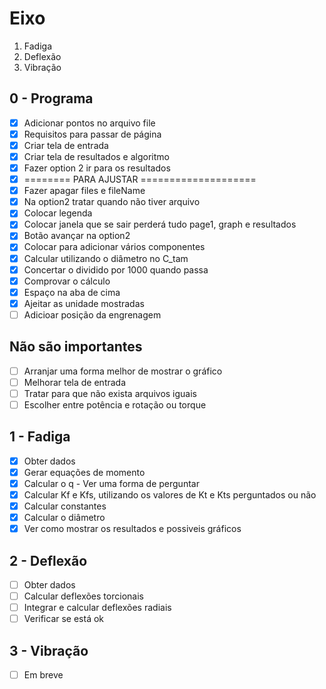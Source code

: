 # Eixo
1. Fadiga
2. Deflexão
3. Vibração
## 0 - Programa
- [x] Adicionar pontos no arquivo file
- [x] Requisitos para passar de página
- [x] Criar tela de entrada
- [x] Criar tela de resultados e algoritmo
- [x] Fazer option 2 ir para os resultados
- [x] ======== PARA AJUSTAR  ====================
- [x] Fazer apagar files e fileName
- [x] Na option2 tratar quando não tiver arquivo 
- [x] Colocar legenda
- [x] Colocar janela que se sair perderá tudo page1, graph e resultados
- [x] Botão avançar na option2
- [x] Colocar para adicionar vários componentes
- [x] Calcular utilizando o diâmetro no C_tam
- [x] Concertar o dividido por 1000 quando passa
- [x] Comprovar o cálculo
- [x] Espaço na aba de cima
- [x] Ajeitar as unidade mostradas
- [ ] Adicioar posição da engrenagem
## Não são importantes
- [ ] Arranjar uma forma melhor de mostrar o gráfico
- [ ] Melhorar tela de entrada
- [ ] Tratar para que não exista arquivos iguais
- [ ] Escolher entre potência e rotação ou torque
## 1 - Fadiga
- [x] Obter dados
- [x] Gerar equações de momento
- [x] Calcular o q - Ver uma forma de perguntar
- [x] Calcular Kf e Kfs, utilizando os valores de Kt e Kts perguntados ou não
- [x] Calcular constantes
- [x] Calcular o diâmetro
- [x] Ver como mostrar os resultados e possiveis gráficos
## 2 - Deflexão
- [ ] Obter dados
- [ ] Calcular deflexões torcionais 
- [ ] Integrar e calcular deflexões radiais
- [ ] Verificar se está ok
## 3 - Vibração
- [ ] Em breve 
   